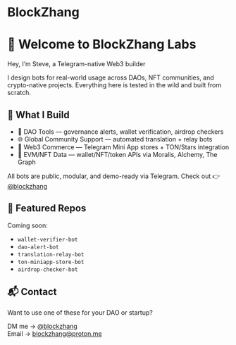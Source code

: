 # BlockZhang

# 👋 Welcome to BlockZhang Labs

Hey, I’m Steve, a Telegram-native Web3 builder

I design bots for real-world usage across DAOs, NFT communities, and crypto-native projects. Everything here is tested in the wild and built from scratch.

## 🔧 What I Build
- 🧠 DAO Tools — governance alerts, wallet verification, airdrop checkers
- 🌐 Global Community Support — automated translation + relay bots
- 💸 Web3 Commerce — Telegram Mini App stores + TON/Stars integration
- 🔗 EVM/NFT Data — wallet/NFT/token APIs via Moralis, Alchemy, The Graph

All bots are public, modular, and demo-ready via Telegram.
Check out 👉 [@blockzhang](https://t.me/blockzhang)

## 📌 Featured Repos
Coming soon:
- `wallet-verifier-bot`
- `dao-alert-bot`
- `translation-relay-bot`
- `ton-miniapp-store-bot`
- `airdrop-checker-bot`

## 📬 Contact
Want to use one of these for your DAO or startup?

DM me → [@blockzhang](https://t.me/blockzhang)  
Email → blockzhang@proton.me
